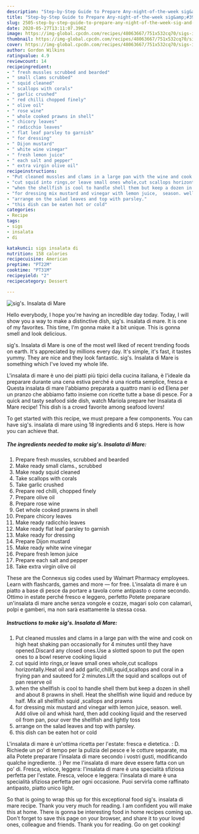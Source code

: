 ```yaml
---
description: "Step-by-Step Guide to Prepare Any-night-of-the-week sig&amp;#39;s. Insalata di Mare"
title: "Step-by-Step Guide to Prepare Any-night-of-the-week sig&amp;#39;s. Insalata di Mare"
slug: 2505-step-by-step-guide-to-prepare-any-night-of-the-week-sig-and-39-s-insalata-di-mare
date: 2020-05-27T13:11:07.396Z
image: https://img-global.cpcdn.com/recipes/48063667/751x532cq70/sigs-insalata-di-mare-recipe-main-photo.jpg
thumbnail: https://img-global.cpcdn.com/recipes/48063667/751x532cq70/sigs-insalata-di-mare-recipe-main-photo.jpg
cover: https://img-global.cpcdn.com/recipes/48063667/751x532cq70/sigs-insalata-di-mare-recipe-main-photo.jpg
author: Gordon Wilkins
ratingvalue: 4.9
reviewcount: 14
recipeingredient:
- " fresh mussles scrubbed and bearded"
- " small clams scrubbed"
- " squid cleaned"
- " scallops with corals"
- " garlic crushed"
- " red chilli chopped finely"
- " olive oil"
- " rose wine"
- " whole cooked prawns in shell"
- " chicory leaves"
- " radicchio leaves"
- " flat leaf parsley to garnish"
- " for dressing"
- " Dijon mustard"
- " white wine vinegar"
- " fresh lemon juice"
- " each salt and pepper"
- " extra virgin olive oil"
recipeinstructions:
- "Put cleaned mussles and clams in a large pan with the wine and cook on high heat shaking pan occasionally for 4 minutes until they have opened.Discard any closed ones.Use a slotted spoon to put the open ones to a bowl reserve cooking liquid"
- "cut squid into rings,or leave small ones whole,cut scallops horizontally.Heat oil and add garlic,chilli,squid,scallops and coral in a frying pan and sauteed for 2 minutes.Lift the squid and scallops out of pan reserve oil"
- "when the shellfish is cool to handle shell them but keep a dozen in shell and about 8 prawns in shell. Heat the shellfish wine liquid and reduce by half. Mix all shellfish squid ,scallops and prawns"
- "for dressing mix mustard and vinegar with lemon juice,  season. well. Add olive oil and whisk hard, then add cooking liquid and the reserved oil from pan, pour over the shellfish and lightly toss"
- "arrange on the salad leaves and top with parsley."
- "this dish can be eaten hot or cold"
categories:
- Recipe
tags:
- sigs
- insalata
- di

katakunci: sigs insalata di 
nutrition: 158 calories
recipecuisine: American
preptime: "PT22M"
cooktime: "PT31M"
recipeyield: "2"
recipecategory: Dessert

---
```



![sig&#39;s. Insalata di Mare](https://img-global.cpcdn.com/recipes/48063667/751x532cq70/sigs-insalata-di-mare-recipe-main-photo.jpg)

Hello everybody, I hope you're having an incredible day today. Today, I will show you a way to make a distinctive dish, sig&#39;s. insalata di mare. It is one of my favorites. This time, I'm gonna make it a bit unique. This is gonna smell and look delicious.

sig&#39;s. Insalata di Mare is one of the most well liked of recent trending foods on earth. It's appreciated by millions every day. It's simple, it's fast, it tastes yummy. They are nice and they look fantastic. sig&#39;s. Insalata di Mare is something which I've loved my whole life.

L&#39;insalata di mare è uno dei piatti più tipici della cucina italiana, è l&#39;ideale da preparare durante una cena estiva perché è una ricetta semplice, fresca e Questa insalata di mare l&#39;abbiamo preparata a quattro mani io ed Elena per un pranzo che abbiamo fatto insieme con ricette tutte a base di pesce. For a quick and tasty seafood side dish, watch Mariola prepare her Insalata di Mare recipe! This dish is a crowd favorite among seafood lovers!


To get started with this recipe, we must prepare a few components. You can have sig&#39;s. insalata di mare using 18 ingredients and 6 steps. Here is how you can achieve that.

<!--inarticleads1-->

##### The ingredients needed to make sig&#39;s. Insalata di Mare:

1. Prepare  fresh mussles, scrubbed and bearded
1. Make ready  small clams., scrubbed
1. Make ready  squid cleaned
1. Take  scallops with corals
1. Take  garlic crushed
1. Prepare  red chilli, chopped finely
1. Prepare  olive oil
1. Prepare  rose wine
1. Get  whole cooked prawns in shell
1. Prepare  chicory leaves
1. Make ready  radicchio leaves
1. Make ready  flat leaf parsley to garnish
1. Make ready  for dressing
1. Prepare  Dijon mustard
1. Make ready  white wine vinegar
1. Prepare  fresh lemon juice
1. Prepare  each salt and pepper
1. Take  extra virgin olive oil


These are the Connexus sig codes used by Walmart Pharmacy employees. Learn with flashcards, games and more — for free. L&#39;insalata di mare è un piatto a base di pesce da portare a tavola come antipasto o come secondo. Ottimo in estate perché fresco e leggero, perfetto Potete preparare un&#39;insalata di mare anche senza vongole e cozze, magari solo con calamari, polpi e gamberi, ma non sarà esattamente la stessa cosa. 

<!--inarticleads2-->

##### Instructions to make sig&#39;s. Insalata di Mare:

1. Put cleaned mussles and clams in a large pan with the wine and cook on high heat shaking pan occasionally for 4 minutes until they have opened.Discard any closed ones.Use a slotted spoon to put the open ones to a bowl reserve cooking liquid
1. cut squid into rings,or leave small ones whole,cut scallops horizontally.Heat oil and add garlic,chilli,squid,scallops and coral in a frying pan and sauteed for 2 minutes.Lift the squid and scallops out of pan reserve oil
1. when the shellfish is cool to handle shell them but keep a dozen in shell and about 8 prawns in shell. Heat the shellfish wine liquid and reduce by half. Mix all shellfish squid ,scallops and prawns
1. for dressing mix mustard and vinegar with lemon juice,  season. well. Add olive oil and whisk hard, then add cooking liquid and the reserved oil from pan, pour over the shellfish and lightly toss
1. arrange on the salad leaves and top with parsley.
1. this dish can be eaten hot or cold


L&#39;insalata di mare è un&#39;ottima ricetta per l&#39;estate: fresca e dietetica. : D. Richiede un po&#39; di tempo per la pulizia del pesce e le cotture separate, ma alla Potete preparare l&#39;insalata di mare secondo i vostri gusti, modificando qualche ingrediente. :) Per me l&#39;insalata di mare deve essere fatta con un po&#39; di. Fresca, veloce, leggera: l&#39;insalata di mare è una specialità sfiziosa perfetta per l&#39;estate. Fresca, veloce e leggera: l&#39;insalata di mare è una specialità sfiziosa perfetta per ogni occasione. Puoi servirla come raffinato antipasto, piatto unico light. 

So that is going to wrap this up for this exceptional food sig&#39;s. insalata di mare recipe. Thank you very much for reading. I am confident you will make this at home. There is gonna be interesting food in home recipes coming up. Don't forget to save this page on your browser, and share it to your loved ones, colleague and friends. Thank you for reading. Go on get cooking!

